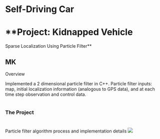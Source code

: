 # **Self-Driving Car**
# **Project: Kidnapped Vehicle
Sparse Localization Using Particle Filter**

## MK

Overview

Implemented a 2 dimensional particle filter in C++. Particle filter inputs: map, initial localization information (analogous to GPS data), and at each time step observation and control data.

#
### The Project

[//]: # (Image References)

[image1]: ./Writeup_IV/.png ""
[image2]: ./Writeup_IV/.gif ""
[image3]: ./Writeup_IV/.gif ""

#
Particle filter algorithm process and implementation details
![][image1]


